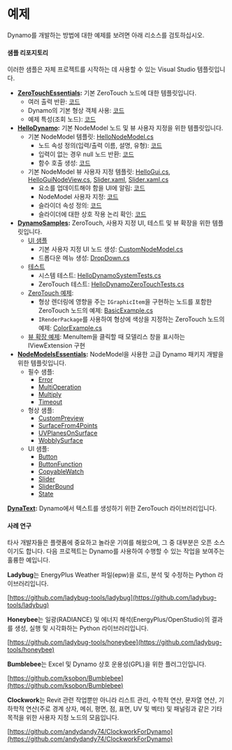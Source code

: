 # 예제

Dynamo를 개발하는 방법에 대한 예제를 보려면 아래 리소스를 검토하십시오.

#### 샘플 리포지토리 <a href="#sample-repositories" id="sample-repositories"></a>

이러한 샘플은 자체 프로젝트를 시작하는 데 사용할 수 있는 Visual Studio 템플릿입니다.

* [**ZeroTouchEssentials**](https://github.com/DynamoDS/ZeroTouchEssentials)**:** 기본 ZeroTouch 노드에 대한 템플릿입니다.
  * 여러 출력 반환: [코드](https://github.com/teocomi/HelloDynamo/blob/6c5333d731d58043c12e84cd3244cdbafbe74934/HelloDynamo/HelloNodeModel/HelloNodeModel.cs#L15-L24)
  * Dynamo의 기본 형상 객체 사용: [코드](https://github.com/DynamoDS/ZeroTouchEssentials/blob/9917fd8159afc9e7bdb2944c960155a496e0b2dc/ZeroTouchEssentials/ZeroTouchEssentials.cs#L86-L89)
  * 예제 특성(조회 노드): [코드](https://github.com/DynamoDS/ZeroTouchEssentials/blob/9917fd8159afc9e7bdb2944c960155a496e0b2dc/ZeroTouchEssentials/ZeroTouchEssentials.cs#L48)
* [**HelloDynamo**](https://github.com/teocomi/HelloDynamo)**:** 기본 NodeModel 노드 및 뷰 사용자 지정을 위한 템플릿입니다.
  * 기본 NodeModel 템플릿: [HelloNodeModel.cs](https://github.com/teocomi/HelloDynamo/blob/master/HelloDynamo/HelloNodeModel/HelloNodeModel.cs)
    * 노드 속성 정의(입력/출력 이름, 설명, 유형): [코드](https://github.com/teocomi/HelloDynamo/blob/6c5333d731d58043c12e84cd3244cdbafbe74934/HelloDynamo/HelloNodeModel/HelloNodeModel.cs#L15)
    * 입력이 없는 경우 null 노드 반환: [코드](https://github.com/teocomi/HelloDynamo/blob/6c5333d731d58043c12e84cd3244cdbafbe74934/HelloDynamo/HelloNodeModel/HelloNodeModel.cs#L34-L36)
    * 함수 호출 생성: [코드](https://github.com/teocomi/HelloDynamo/blob/6c5333d731d58043c12e84cd3244cdbafbe74934/HelloDynamo/HelloNodeModel/HelloNodeModel.cs#L39)
  * 기본 NodeModel 뷰 사용자 지정 템플릿: [HelloGui.cs](https://github.com/teocomi/HelloDynamo/blob/master/HelloDynamo/HelloNodeModel/HelloGui.cs), [HelloGuiNodeView.cs](https://github.com/teocomi/HelloDynamo/blob/master/HelloDynamo/HelloNodeModel/HelloGuiNodeView.cs), [Slider.xaml](https://github.com/teocomi/HelloDynamo/blob/master/HelloDynamo/HelloNodeModel/Slider.xaml), [Slider.xaml.cs](https://github.com/teocomi/HelloDynamo/blob/master/HelloDynamo/HelloNodeModel/Slider.xaml.cs)
    * 요소를 업데이트해야 함을 UI에 알림: [코드](https://github.com/teocomi/HelloDynamo/blob/6c5333d731d58043c12e84cd3244cdbafbe74934/HelloDynamo/HelloNodeModel/HelloGui.cs#L27)
    * NodeModel 사용자 지정: [코드](https://github.com/teocomi/HelloDynamo/blob/6c5333d731d58043c12e84cd3244cdbafbe74934/HelloDynamo/HelloNodeModel/HelloGuiNodeView.cs#L11)
    * 슬라이더 속성 정의: [코드](https://github.com/teocomi/HelloDynamo/blob/6c5333d731d58043c12e84cd3244cdbafbe74934/HelloDynamo/HelloNodeModel/Slider.xaml#L10)
    * 슬라이더에 대한 상호 작용 논리 확인: [코드](https://github.com/teocomi/HelloDynamo/blob/master/HelloDynamo/HelloNodeModel/Slider.xaml.cs)
* [**DynamoSamples**](https://github.com/DynamoDS/DynamoSamples)**:** ZeroTouch, 사용자 지정 UI, 테스트 및 뷰 확장을 위한 템플릿입니다.
  * [UI 샘플](https://github.com/DynamoDS/DynamoSamples/tree/master/src/SampleLibraryUI)
    * 기본 사용자 지정 UI 노드 생성: [CustomNodeModel.cs](https://github.com/DynamoDS/DynamoSamples/blob/master/src/SampleLibraryUI/Examples/CustomNodeModel.cs)
    * 드롭다운 메뉴 생성: [DropDown.cs](https://github.com/DynamoDS/DynamoSamples/blob/master/src/SampleLibraryUI/Examples/DropDown.cs)
  * [테스트](https://github.com/DynamoDS/DynamoSamples/tree/master/src/SampleLibraryTests)
    * 시스템 테스트: [HelloDynamoSystemTests.cs](https://github.com/DynamoDS/DynamoSamples/blob/master/src/SampleLibraryTests/HelloDynamoSystemTests.cs)
    * ZeroTouch 테스트: [HelloDynamoZeroTouchTests.cs](https://github.com/DynamoDS/DynamoSamples/blob/master/src/SampleLibraryTests/HelloDynamoZeroTouchTests.cs)
  * [ZeroTouch 예제](https://github.com/DynamoDS/DynamoSamples/tree/master/src/SampleLibraryZeroTouch/Examples):
    * 형상 렌더링에 영향을 주는 `IGraphicItem`을 구현하는 노드를 포함한 ZeroTouch 노드의 예제: [BasicExample.cs](https://github.com/DynamoDS/DynamoSamples/blob/master/src/SampleLibraryZeroTouch/Examples/BasicExample.cs)
    * `IRenderPackage`를 사용하여 형상에 색상을 지정하는 ZeroTouch 노드의 예제: [ColorExample.cs](https://github.com/DynamoDS/DynamoSamples/blob/master/src/SampleLibraryZeroTouch/Examples/ColorExample.cs)
  * [뷰 확장 예제](https://github.com/DynamoDS/DynamoSamples/tree/master/src/SampleViewExtension): MenuItem을 클릭할 때 모델리스 창을 표시하는 IViewExtension 구현
* [**NodeModelsEssentials**](https://github.com/nonoesp/DynamoNodeModelsEssentials)**:** NodeModel을 사용한 고급 Dynamo 패키지 개발을 위한 템플릿입니다.
  * 필수 샘플:
    * [Error](https://github.com/nonoesp/DynamoNodeModelsEssentials/blob/master/src/Essentials/NodeModelsEssentials/EssentialsError.cs)
    * [MultiOperation](https://github.com/nonoesp/DynamoNodeModelsEssentials/blob/master/src/Essentials/NodeModelsEssentials/EssentialsMultiOperation.cs)
    * [Multiply](https://github.com/nonoesp/DynamoNodeModelsEssentials/blob/master/src/Essentials/NodeModelsEssentials/EssentialsMultiply.cs)
    * [Timeout](https://github.com/nonoesp/DynamoNodeModelsEssentials/blob/master/src/Essentials/NodeModelsEssentials/EssentialsTimeout.cs)
  * 형상 샘플:
    * [CustomPreview](https://github.com/nonoesp/DynamoNodeModelsEssentials/blob/master/src/Essentials/NodeModelsEssentials/GeometryCustomPreview.cs)
    * [SurfaceFrom4Points](https://github.com/nonoesp/DynamoNodeModelsEssentials/blob/master/src/Essentials/NodeModelsEssentials/GeometrySurfaceFrom4Points.cs)
    * [UVPlanesOnSurface](https://github.com/nonoesp/DynamoNodeModelsEssentials/blob/master/src/Essentials/NodeModelsEssentials/GeometryUVPlanesOnSurface.cs)
    * [WobblySurface](https://github.com/nonoesp/DynamoNodeModelsEssentials/blob/master/src/Essentials/NodeModelsEssentials/GeometryWobblySurface.cs)
  * UI 샘플:
    * [Button](https://github.com/nonoesp/DynamoNodeModelsEssentials/blob/master/src/Essentials/NodeModelsEssentials/UIButton.cs)
    * [ButtonFunction](https://github.com/nonoesp/DynamoNodeModelsEssentials/blob/master/src/Essentials/NodeModelsEssentials/UIButtonFunction.cs)
    * [CopyableWatch](https://github.com/nonoesp/DynamoNodeModelsEssentials/blob/master/src/Essentials/NodeModelsEssentials/UICopyableWatch.cs)
    * [Slider](https://github.com/nonoesp/DynamoNodeModelsEssentials/blob/master/src/Essentials/NodeModelsEssentials/UISlider.cs)
    * [SliderBound](https://github.com/nonoesp/DynamoNodeModelsEssentials/blob/master/src/Essentials/NodeModelsEssentials/UISliderBound.cs)
    * [State](https://github.com/nonoesp/DynamoNodeModelsEssentials/blob/master/src/Essentials/NodeModelsEssentials/UIState.cs)

[**DynaText**](https://github.com/DynamoDS/DynamoText)**:** Dynamo에서 텍스트를 생성하기 위한 ZeroTouch 라이브러리입니다.

#### 사례 연구 <a href="#case-studies" id="case-studies"></a>

타사 개발자들은 플랫폼에 중요하고 놀라운 기여를 해왔으며, 그 중 대부분은 오픈 소스이기도 합니다. 다음 프로젝트는 Dynamo를 사용하여 수행할 수 있는 작업을 보여주는 훌륭한 예입니다.

**Ladybug**는 EnergyPlus Weather 파일(epw)을 로드, 분석 및 수정하는 Python 라이브러리입니다.

[https://github.com/ladybug-tools/ladybug](https://github.com/ladybug-tools/ladybug)

**Honeybee**는 일광(RADIANCE) 및 에너지 해석(EnergyPlus/OpenStudio)의 결과를 생성, 실행 및 시각화하는 Python 라이브러리입니다.

[https://github.com/ladybug-tools/honeybee](https://github.com/ladybug-tools/honeybee)

**Bumblebee**는 Excel 및 Dynamo 상호 운용성(GPL)을 위한 플러그인입니다.

[https://github.com/ksobon/Bumblebee](https://github.com/ksobon/Bumblebee)

**Clockwork**는 Revit 관련 작업뿐만 아니라 리스트 관리, 수학적 연산, 문자열 연산, 기하학적 연산(주로 경계 상자, 메쉬, 평면, 점, 표면, UV 및 벡터) 및 패널링과 같은 기타 목적을 위한 사용자 지정 노드의 모음입니다.

[https://github.com/andydandy74/ClockworkForDynamo](https://github.com/andydandy74/ClockworkForDynamo)

